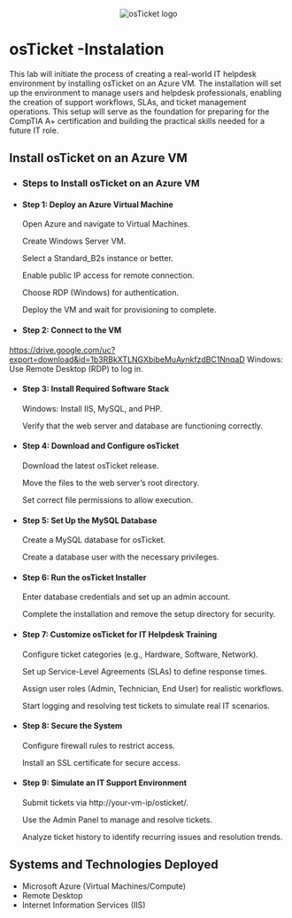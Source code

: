 <p align="center">
<img src="https://i.imgur.com/9dYCotk.png" alt="osTicket logo"/>
</p>

<h1>osTicket -Instalation</h1>
This lab will initiate the process of creating a real-world IT helpdesk environment by installing osTicket on an Azure VM. The installation will set up the environment to manage users and helpdesk professionals, enabling the creation of support workflows, SLAs, and ticket management operations. This setup will serve as the foundation for preparing for the CompTIA A+ certification and building the practical skills needed for a future IT role.<br />


<h2>Install osTicket on an Azure VM</h2>

- ### Steps to Install osTicket on an Azure VM
- ####  Step 1: Deploy an Azure Virtual Machine
    Open Azure and navigate to Virtual Machines. 

    Create Windows Server VM.

    Select a Standard_B2s instance or better.

    Enable public IP access for remote connection.

    Choose RDP (Windows) for authentication.

    Deploy the VM and wait for provisioning to complete.

- #### Step 2: Connect to the VM
 https://drive.google.com/uc?export=download&id=1b3RBkXTLNGXbibeMuAynkfzdBC1NnqaD
    Windows: Use Remote Desktop (RDP) to log in.

- #### Step 3: Install Required Software Stack

    Windows: Install IIS, MySQL, and PHP.

    Verify that the web server and database are functioning correctly.

- #### Step 4: Download and Configure osTicket
     Download the latest osTicket release.

     Move the files to the web server’s root directory.

     Set correct file permissions to allow execution.

- #### Step 5: Set Up the MySQL Database
    Create a MySQL database for osTicket.

    Create a database user with the necessary privileges.

- #### Step 6: Run the osTicket Installer

    Enter database credentials and set up an admin account.

    Complete the installation and remove the setup directory for security.

- #### Step 7: Customize osTicket for IT Helpdesk Training
    Configure ticket categories (e.g., Hardware, Software, Network).

    Set up Service-Level Agreements (SLAs) to define response times.

    Assign user roles (Admin, Technician, End User) for realistic workflows.

    Start logging and resolving test tickets to simulate real IT scenarios.

- #### Step 8: Secure the System
    Configure firewall rules to restrict access.

    Install an SSL certificate for secure access.

- #### Step 9: Simulate an IT Support Environment
    Submit tickets via http://your-vm-ip/osticket/.

    Use the Admin Panel to manage and resolve tickets.

    Analyze ticket history to identify recurring issues and resolution trends.

<h2>Systems and Technologies Deployed</h2>

- Microsoft Azure (Virtual Machines/Compute)
- Remote Desktop
- Internet Information Services (IIS)
